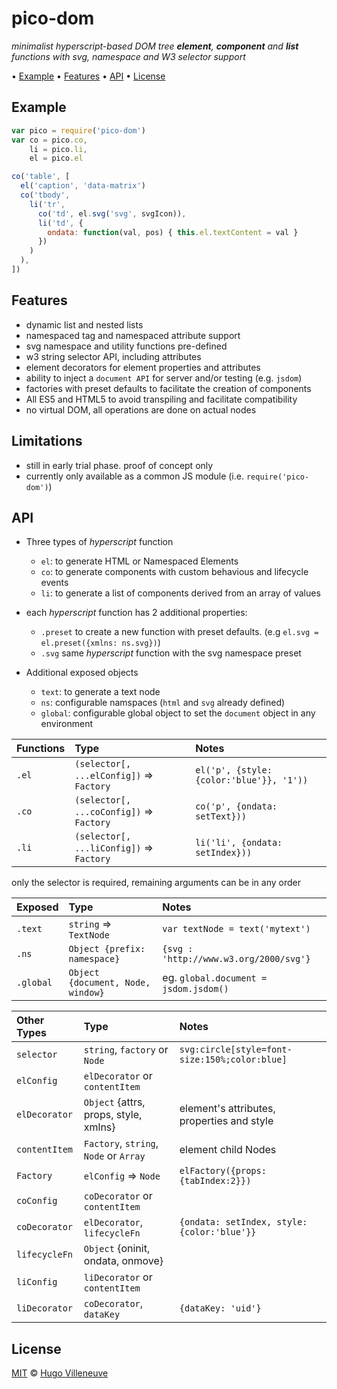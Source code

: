 <!-- markdownlint-disable MD004 MD007 MD010 MD012 MD041 MD022 MD024 MD032 -->

# pico-dom

*minimalist hyperscript-based DOM tree **element**, **component** and **list** functions with svg, namespace and W3 selector support*

• [Example](#example) • [Features](#features) • [API](#api) • [License](#license)

## Example

```javascript
var pico = require('pico-dom')
var co = pico.co,
    li = pico.li,
    el = pico.el

co('table', [
  el('caption', 'data-matrix')
  co('tbody',
    li('tr',
      co('td', el.svg('svg', svgIcon)),
      li('td', {
        ondata: function(val, pos) { this.el.textContent = val }
      })
    )
  ),
])
```

## Features

* dynamic list and nested lists
* namespaced tag and namespaced attribute support
* svg namespace and utility functions pre-defined
* w3 string selector API, including attributes
* element decorators for element properties and attributes
* ability to inject a `document API` for server and/or testing (e.g. `jsdom`)
* factories with preset defaults to facilitate the creation of components
* All ES5 and HTML5 to avoid transpiling and facilitate compatibility
* no virtual DOM, all operations are done on actual nodes

## Limitations

* still in early trial phase. proof of concept only
* currently only available as a common JS module (i.e. `require('pico-dom')`)


## API

* Three types of *hyperscript* function
  * `el`: to generate HTML or Namespaced Elements
  * `co`: to generate components with custom behavious and lifecycle events
  * `li`: to generate a list of components derived from an array of values

* each *hyperscript* function has 2 additional properties:
  * `.preset` to create a new function with preset defaults. (e.g `el.svg = el.preset({xmlns: ns.svg})`)
  * `.svg` same *hyperscript* function with the svg namespace preset

* Additional exposed objects
  * `text`: to generate a text node
  * `ns`: configurable namspaces (`html` and `svg` already defined)
  * `global`: configurable global object to set the `document` object in any environment

Functions    | Type                                      | Notes
:--------    | :---                                      | :----
`.el`        | `(selector[, ...elConfig])` => `Factory`  | `el('p', {style: {color:'blue'}}, '1'))`
`.co`        | `(selector[, ...coConfig])` => `Factory`  | `co('p', {ondata: setText}))`
`.li`        | `(selector[, ...liConfig])` => `Factory`  | `li('li', {ondata: setIndex}))`
only the selector is required, remaining arguments can be in any order

Exposed      | Type                                      | Notes
:--------    | :---                                      | :----
`.text`      | `string` => `TextNode`                    | `var textNode = text('mytext')`
`.ns`        | `Object {prefix: namespace}`              | `{svg : 'http://www.w3.org/2000/svg'}`
`.global`    | `Object {document, Node, window}`         | eg. `global.document = jsdom.jsdom()`

Other Types  | Type                                      | Notes
:--------    | :---                                      | :----
`selector`   | `string`, `factory` or `Node`             | `svg:circle[style=font-size:150%;color:blue]`
`elConfig`   | `elDecorator` or `contentItem`            |
`elDecorator`| `Object` {attrs, props, style, xmlns}     | element's attributes, properties and style
`contentItem`| `Factory`, `string`, `Node` or `Array`    | element child Nodes
`Factory`    | `elConfig` => `Node`                      | `elFactory({props: {tabIndex:2}})`
`coConfig`   | `coDecorator` or `contentItem`            |
`coDecorator`| `elDecorator`, `lifecycleFn`              | `{ondata: setIndex, style: {color:'blue'}}`
`lifecycleFn`| `Object` {oninit, ondata, onmove}         |
`liConfig`   | `liDecorator` or `contentItem`            |
`liDecorator`| `coDecorator`, `dataKey`                  | `{dataKey: 'uid'}`


## License

[MIT](http://www.opensource.org/licenses/MIT) © [Hugo Villeneuve](https://github.com/hville)
